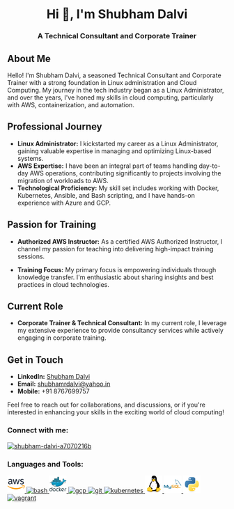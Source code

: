 <h1 align="center">Hi 👋, I'm Shubham Dalvi</h1>
<h3 align="center">A Technical Consultant and Corporate Trainer</h3>

 
## About Me
Hello! I'm Shubham Dalvi, a seasoned Technical Consultant and Corporate Trainer with a strong foundation in Linux administration and Cloud Computing. My journey in the tech industry began as a Linux Administrator, and over the years, I've honed my skills in cloud computing, particularly with AWS, containerization, and automation. 

## Professional Journey
- **Linux Administrator:** I kickstarted my career as a Linux Administrator, gaining valuable expertise in managing and optimizing Linux-based systems.
- **AWS Expertise:** I have been an integral part of teams handling day-to-day AWS operations, contributing significantly to projects involving the migration of workloads to AWS.
- **Technological Proficiency:** My skill set includes working with Docker, Kubernetes, Ansible, and Bash scripting, and I have hands-on experience with Azure and GCP.

## Passion for Training
- **Authorized AWS Instructor:** As a certified AWS Authorized Instructor, I channel my passion for teaching into delivering high-impact training sessions.

- **Training Focus:** My primary focus is empowering individuals through knowledge transfer. I'm enthusiastic about sharing insights and best practices in cloud technologies.

## Current Role
- **Corporate Trainer & Technical Consultant:** In my current role, I leverage my extensive experience to provide consultancy services while actively engaging in corporate training.

## Get in Touch
- **LinkedIn:** [Shubham Dalvi](https://www.linkedin.com/in/shubham-dalvi-a7070216b/)
- **Email:** shubhamrdalvi@yahoo.in
- **Mobile:** +91 8767699757



Feel free to reach out for collaborations, and discussions, or if you're interested in enhancing your skills in the exciting world of cloud computing!


<h3 align="left">Connect with me:</h3>
<p align="left">
<a href="https://linkedin.com/in/shubham-dalvi-a7070216b" target="blank"><img align="center" src="https://raw.githubusercontent.com/rahuldkjain/github-profile-readme-generator/master/src/images/icons/Social/linked-in-alt.svg" alt="shubham-dalvi-a7070216b" height="30" width="40" /></a>
</p>

<h3 align="left">Languages and Tools:</h3>
<p align="left"> <a href="https://aws.amazon.com" target="_blank" rel="noreferrer"> <img src="https://raw.githubusercontent.com/devicons/devicon/master/icons/amazonwebservices/amazonwebservices-original-wordmark.svg" alt="aws" width="40" height="40"/> </a> <a href="https://www.gnu.org/software/bash/" target="_blank" rel="noreferrer"> <img src="https://www.vectorlogo.zone/logos/gnu_bash/gnu_bash-icon.svg" alt="bash" width="40" height="40"/> </a> <a href="https://www.docker.com/" target="_blank" rel="noreferrer"> <img src="https://raw.githubusercontent.com/devicons/devicon/master/icons/docker/docker-original-wordmark.svg" alt="docker" width="40" height="40"/> </a> <a href="https://cloud.google.com" target="_blank" rel="noreferrer"> <img src="https://www.vectorlogo.zone/logos/google_cloud/google_cloud-icon.svg" alt="gcp" width="40" height="40"/> </a> <a href="https://git-scm.com/" target="_blank" rel="noreferrer"> <img src="https://www.vectorlogo.zone/logos/git-scm/git-scm-icon.svg" alt="git" width="40" height="40"/> </a> <a href="https://kubernetes.io" target="_blank" rel="noreferrer"> <img src="https://www.vectorlogo.zone/logos/kubernetes/kubernetes-icon.svg" alt="kubernetes" width="40" height="40"/> </a> <a href="https://www.linux.org/" target="_blank" rel="noreferrer"> <img src="https://raw.githubusercontent.com/devicons/devicon/master/icons/linux/linux-original.svg" alt="linux" width="40" height="40"/> </a> <a href="https://www.mysql.com/" target="_blank" rel="noreferrer"> <img src="https://raw.githubusercontent.com/devicons/devicon/master/icons/mysql/mysql-original-wordmark.svg" alt="mysql" width="40" height="40"/> </a> <a href="https://www.python.org" target="_blank" rel="noreferrer"> <img src="https://raw.githubusercontent.com/devicons/devicon/master/icons/python/python-original.svg" alt="python" width="40" height="40"/> </a> <a href="https://www.vagrantup.com/" target="_blank" rel="noreferrer"> <img src="https://www.vectorlogo.zone/logos/vagrantup/vagrantup-icon.svg" alt="vagrant" width="40" height="40"/> </a> </p>
